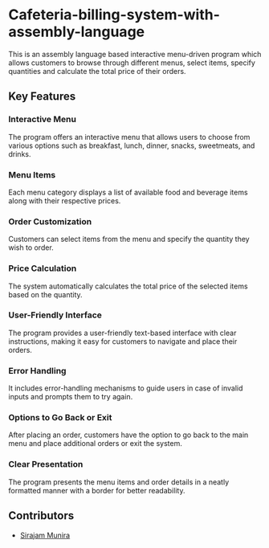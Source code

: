 # Cafeteria-billing-system-with-assembly-language
This is an assembly language based interactive menu-driven program which allows customers to browse through different menus, select items, specify quantities and calculate the total price of their orders.

## Key Features

### Interactive Menu
The program offers an interactive menu that allows users to choose from various options such as breakfast, lunch, dinner, snacks, sweetmeats, and drinks.

### Menu Items
Each menu category displays a list of available food and beverage items along with their respective prices.

### Order Customization
Customers can select items from the menu and specify the quantity they wish to order.

### Price Calculation
The system automatically calculates the total price of the selected items based on the quantity.

### User-Friendly Interface
The program provides a user-friendly text-based interface with clear instructions, making it easy for customers to navigate and place their orders.

### Error Handling
It includes error-handling mechanisms to guide users in case of invalid inputs and prompts them to try again.

### Options to Go Back or Exit
After placing an order, customers have the option to go back to the main menu and place additional orders or exit the system.

### Clear Presentation
The program presents the menu items and order details in a neatly formatted manner with a border for better readability.

## Contributors
- [Sirajam Munira](https://github.com/Sirajam-Munira)

